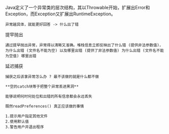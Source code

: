 Java定义了一个异常类的层次结构，其以Throwable开始，扩展出Error和Exception，而Exception又扩展出RuntimeException。  

	异常越具体，就能更好回答 -> 什么出了错  

提早抛出  

	通过提早抛出异常，异常得以清晰又准确。堆栈信息立即反映出了什么错 (提供非法参数值)，为什么出错 (文件名不能为空) 以及哪里出错 (提供了非法参数值) 为什么出错 (文件名不能为空值) 哪里出错  

延迟捕获  

	捕获之后该拿异常怎么办 ? 最不该做的就是什么都不做  

	**空的catch块等于把整个异常丢进黑洞**  

	能够说明何时何处位和出错的所有信息都会永远丢失  

	既然readPreferences() 真正应该做的事情  

	1.提示用户指定其他文件  
	2.使用默认值  
	3.警告用户并退出程序  

